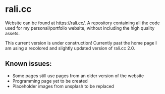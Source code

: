 # rali.cc
Website can be found at https://rali.cc/.
A repository containing all the code used for my personal/portfolio website, without including the high quality assets.

This current version is under construction! Currently past the home page I am using a recolored and slightly updated version of rali.cc 2.0.

## Known issues:
* Some pages still use pages from an older version of the website
* Programming page yet to be created
* Placeholder images from unsplash to be replaced
